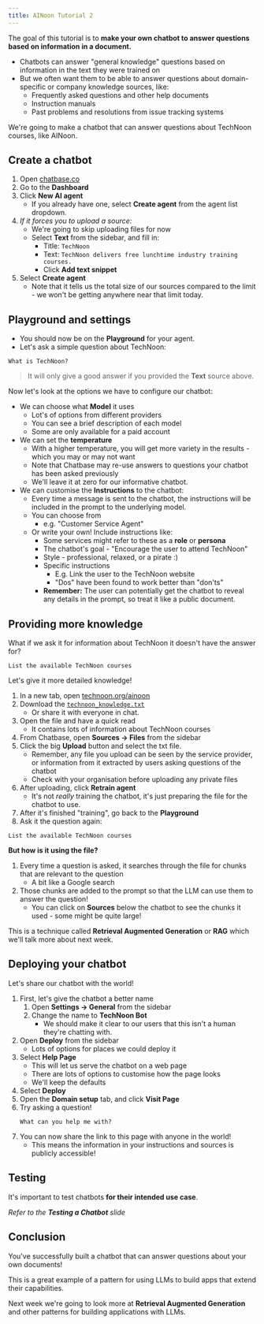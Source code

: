 ```yaml
---
title: AINoon Tutorial 2
---
```


The goal of this tutorial is to **make your own chatbot to answer
questions based on information in a document.**

* Chatbots can answer "general knowledge" questions based on
  information in the text they were trained on
* But we often want them to be able to answer questions about
  domain-specific or company knowledge sources, like:
  * Frequently asked questions and other help documents
  * Instruction manuals
  * Past problems and resolutions from issue tracking systems

We're going to make a chatbot that can answer questions about TechNoon
courses, like AINoon.


## Create a chatbot

1. Open [chatbase.co](https://chatbase.co)
2. Go to the **Dashboard**
3. Click **New AI agent**
   * If you already have one, select **Create agent** from the agent
     list dropdown.
3. *If it forces you to upload a source:*
   * We're going to skip uploading files for now
   * Select **Text** from the sidebar, and fill in:
     * Title: `TechNoon`
     * Text: `TechNoon delivers free lunchtime industry training courses.`
     * Click **Add text snippet**
4. Select **Create agent**
   * Note that it tells us the total size of our sources compared to
     the limit - we won't be getting anywhere near that limit today.


## Playground and settings

* You should now be on the **Playground** for your agent.
* Let's ask a simple question about TechNoon:

```
What is TechNoon?
```

> It will only give a good answer if you provided the **Text** source
> above.

Now let's look at the options we have to configure our chatbot:

* We can choose what **Model** it uses
  * Lot's of options from different providers
  * You can see a brief description of each model
  * Some are only available for a paid account
* We can set the **temperature**
  * With a higher temperature, you will get more variety in the
    results - which you may or may not want
  * Note that Chatbase may re-use answers to questions your chatbot
    has been asked previously
  * We'll leave it at zero for our informative chatbot.
* We can customise the **Instructions** to the chatbot:
  * Every time a message is sent to the chatbot, the instructions will
    be included in the prompt to the underlying model.
  * You can choose from
    * e.g. "Customer Service Agent"
  * Or write your own! Include instructions like:
    * Some services might refer to these as a **role** or **persona**
    * The chatbot's goal - "Encourage the user to attend TechNoon"
    * Style - professional, relaxed, or a pirate :)
    * Specific instructions
      * E.g. Link the user to the TechNoon website
      * "Dos" have been found to work better than "don'ts"
    * **Remember:** The user can potentially get the chatbot to reveal
      any details in the prompt, so treat it like a public document.


## Providing more knowledge

What if we ask it for information about TechNoon it doesn't have the
answer for?

```
List the available TechNoon courses
```

Let's give it more detailed knowledge!

1. In a new tab, open [technoon.org/ainoon](https://technoon.org/ainoon)
2. Download the [`technoon_knowledge.txt`](https://technoon-org.github.io/ainoon/lesson_2/technoon_knowledge.txt)
   * Or share it with everyone in chat.
3. Open the file and have a quick read
   * It contains lots of information about TechNoon courses
4. From Chatbase, open **Sources -> Files** from the sidebar
5. Click the big **Upload** button and select the txt file.
   * Remember, any file you upload can be seen by the service
     provider, or information from it extracted by users asking
     questions of the chatbot
   * Check with your organisation before uploading any private files
6. After uploading, click **Retrain agent**
   * It's not *really* training the chatbot, it's just preparing the
     file for the chatbot to use.
7. After it's finished "training", go back to the **Playground**
8. Ask it the question again:

```
List the available TechNoon courses
```

**But how is it using the file?**

1. Every time a question is asked, it searches through the file for
   chunks that are relevant to the question
   * A bit like a Google search
2. Those chunks are added to the prompt so that the LLM can use them
   to answer the question!
   * You can click on **Sources** below the chatbot to see the chunks
     it used - some might be quite large!

This is a technique called **Retrieval Augmented Generation** or
**RAG** which we'll talk more about next week.


## Deploying your chatbot

Let's share our chatbot with the world!

1. First, let's give the chatbot a better name
   1. Open **Settings -> General** from the sidebar
   2. Change the name to **TechNoon Bot**
      * We should make it clear to our users that this isn't a human
        they're chatting with.
2. Open **Deploy** from the sidebar
   * Lots of options for places we could deploy it
3. Select **Help Page**
   * This will let us serve the chatbot on a web page
   * There are lots of options to customise how the page looks
   * We'll keep the defaults
4. Select **Deploy**
5. Open the **Domain setup** tab, and click **Visit Page**
6. Try asking a question!
   ```
   What can you help me with?
   ```
7. You can now share the link to this page with anyone in the world!
   * This means the information in your instructions and sources is
     publicly accessible!


## Testing

It's important to test chatbots **for their intended use case**.

*Refer to the **Testing a Chatbot** slide*


## Conclusion

You've successfully built a chatbot that can answer questions about
your own documents!

This is a great example of a pattern for using LLMs to build apps that
extend their capabilities.

Next week we're going to look more at **Retrieval Augmented
Generation** and other patterns for building applications with LLMs.
